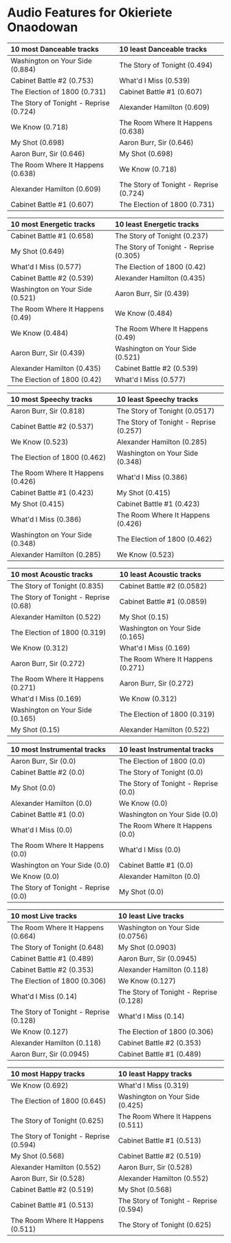 # Audio Features for Okieriete Onaodowan
| 10 most Danceable tracks | 10 least Danceable tracks |
|:---|:---|
| Washington on Your Side (0.884) | The Story of Tonight (0.494) |
| Cabinet Battle #2 (0.753) | What'd I Miss (0.539) |
| The Election of 1800 (0.731) | Cabinet Battle #1 (0.607) |
| The Story of Tonight - Reprise (0.724) | Alexander Hamilton (0.609) |
| We Know (0.718) | The Room Where It Happens (0.638) |
| My Shot (0.698) | Aaron Burr, Sir (0.646) |
| Aaron Burr, Sir (0.646) | My Shot (0.698) |
| The Room Where It Happens (0.638) | We Know (0.718) |
| Alexander Hamilton (0.609) | The Story of Tonight - Reprise (0.724) |
| Cabinet Battle #1 (0.607) | The Election of 1800 (0.731) |

| 10 most Energetic tracks | 10 least Energetic tracks |
|:---|:---|
| Cabinet Battle #1 (0.658) | The Story of Tonight (0.237) |
| My Shot (0.649) | The Story of Tonight - Reprise (0.305) |
| What'd I Miss (0.577) | The Election of 1800 (0.42) |
| Cabinet Battle #2 (0.539) | Alexander Hamilton (0.435) |
| Washington on Your Side (0.521) | Aaron Burr, Sir (0.439) |
| The Room Where It Happens (0.49) | We Know (0.484) |
| We Know (0.484) | The Room Where It Happens (0.49) |
| Aaron Burr, Sir (0.439) | Washington on Your Side (0.521) |
| Alexander Hamilton (0.435) | Cabinet Battle #2 (0.539) |
| The Election of 1800 (0.42) | What'd I Miss (0.577) |

| 10 most Speechy tracks | 10 least Speechy tracks |
|:---|:---|
| Aaron Burr, Sir (0.818) | The Story of Tonight (0.0517) |
| Cabinet Battle #2 (0.537) | The Story of Tonight - Reprise (0.257) |
| We Know (0.523) | Alexander Hamilton (0.285) |
| The Election of 1800 (0.462) | Washington on Your Side (0.348) |
| The Room Where It Happens (0.426) | What'd I Miss (0.386) |
| Cabinet Battle #1 (0.423) | My Shot (0.415) |
| My Shot (0.415) | Cabinet Battle #1 (0.423) |
| What'd I Miss (0.386) | The Room Where It Happens (0.426) |
| Washington on Your Side (0.348) | The Election of 1800 (0.462) |
| Alexander Hamilton (0.285) | We Know (0.523) |

| 10 most Acoustic tracks | 10 least Acoustic tracks |
|:---|:---|
| The Story of Tonight (0.835) | Cabinet Battle #2 (0.0582) |
| The Story of Tonight - Reprise (0.68) | Cabinet Battle #1 (0.0859) |
| Alexander Hamilton (0.522) | My Shot (0.15) |
| The Election of 1800 (0.319) | Washington on Your Side (0.165) |
| We Know (0.312) | What'd I Miss (0.169) |
| Aaron Burr, Sir (0.272) | The Room Where It Happens (0.271) |
| The Room Where It Happens (0.271) | Aaron Burr, Sir (0.272) |
| What'd I Miss (0.169) | We Know (0.312) |
| Washington on Your Side (0.165) | The Election of 1800 (0.319) |
| My Shot (0.15) | Alexander Hamilton (0.522) |

| 10 most Instrumental tracks | 10 least Instrumental tracks |
|:---|:---|
| Aaron Burr, Sir (0.0) | The Election of 1800 (0.0) |
| Cabinet Battle #2 (0.0) | The Story of Tonight (0.0) |
| My Shot (0.0) | The Story of Tonight - Reprise (0.0) |
| Alexander Hamilton (0.0) | We Know (0.0) |
| Cabinet Battle #1 (0.0) | Washington on Your Side (0.0) |
| What'd I Miss (0.0) | The Room Where It Happens (0.0) |
| The Room Where It Happens (0.0) | What'd I Miss (0.0) |
| Washington on Your Side (0.0) | Cabinet Battle #1 (0.0) |
| We Know (0.0) | Alexander Hamilton (0.0) |
| The Story of Tonight - Reprise (0.0) | My Shot (0.0) |

| 10 most Live tracks | 10 least Live tracks |
|:---|:---|
| The Room Where It Happens (0.664) | Washington on Your Side (0.0756) |
| The Story of Tonight (0.648) | My Shot (0.0903) |
| Cabinet Battle #1 (0.489) | Aaron Burr, Sir (0.0945) |
| Cabinet Battle #2 (0.353) | Alexander Hamilton (0.118) |
| The Election of 1800 (0.306) | We Know (0.127) |
| What'd I Miss (0.14) | The Story of Tonight - Reprise (0.128) |
| The Story of Tonight - Reprise (0.128) | What'd I Miss (0.14) |
| We Know (0.127) | The Election of 1800 (0.306) |
| Alexander Hamilton (0.118) | Cabinet Battle #2 (0.353) |
| Aaron Burr, Sir (0.0945) | Cabinet Battle #1 (0.489) |

| 10 most Happy tracks | 10 least Happy tracks |
|:---|:---|
| We Know (0.692) | What'd I Miss (0.319) |
| The Election of 1800 (0.645) | Washington on Your Side (0.425) |
| The Story of Tonight (0.625) | The Room Where It Happens (0.511) |
| The Story of Tonight - Reprise (0.594) | Cabinet Battle #1 (0.513) |
| My Shot (0.568) | Cabinet Battle #2 (0.519) |
| Alexander Hamilton (0.552) | Aaron Burr, Sir (0.528) |
| Aaron Burr, Sir (0.528) | Alexander Hamilton (0.552) |
| Cabinet Battle #2 (0.519) | My Shot (0.568) |
| Cabinet Battle #1 (0.513) | The Story of Tonight - Reprise (0.594) |
| The Room Where It Happens (0.511) | The Story of Tonight (0.625) |
